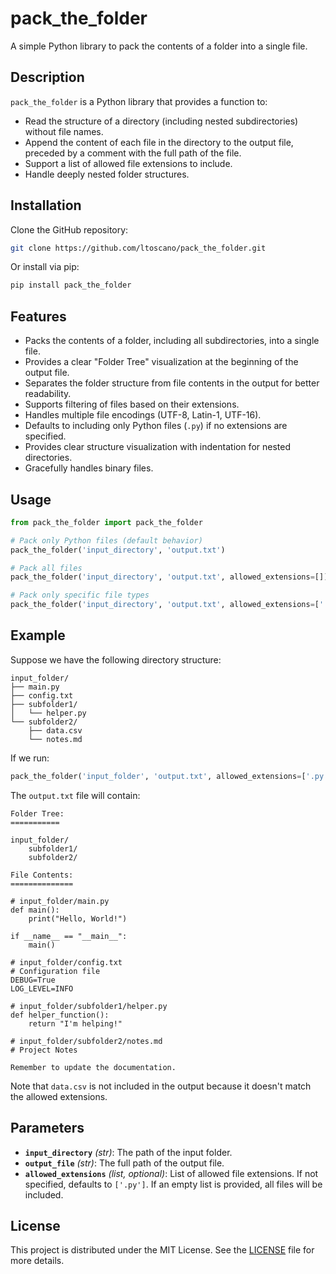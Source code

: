 # pack_the_folder

A simple Python library to pack the contents of a folder into a single file.

## Description

`pack_the_folder` is a Python library that provides a function to:

- Read the structure of a directory (including nested subdirectories) without file names.
- Append the content of each file in the directory to the output file, preceded by a comment with the full path of the file.
- Support a list of allowed file extensions to include.
- Handle deeply nested folder structures.

## Installation

Clone the GitHub repository:

```bash
git clone https://github.com/ltoscano/pack_the_folder.git
```

Or install via pip:

```bash
pip install pack_the_folder
```

## Features

- Packs the contents of a folder, including all subdirectories, into a single file.
- Provides a clear "Folder Tree" visualization at the beginning of the output file.
- Separates the folder structure from file contents in the output for better readability.
- Supports filtering of files based on their extensions.
- Handles multiple file encodings (UTF-8, Latin-1, UTF-16).
- Defaults to including only Python files (`.py`) if no extensions are specified.
- Provides clear structure visualization with indentation for nested directories.
- Gracefully handles binary files.

## Usage

```python
from pack_the_folder import pack_the_folder

# Pack only Python files (default behavior)
pack_the_folder('input_directory', 'output.txt')

# Pack all files
pack_the_folder('input_directory', 'output.txt', allowed_extensions=[])

# Pack only specific file types
pack_the_folder('input_directory', 'output.txt', allowed_extensions=['.py', '.txt', '.md'])
```

## Example

Suppose we have the following directory structure:

```
input_folder/
├── main.py
├── config.txt
├── subfolder1/
│   └── helper.py
└── subfolder2/
    ├── data.csv
    └── notes.md
```

If we run:

```python
pack_the_folder('input_folder', 'output.txt', allowed_extensions=['.py', '.txt', '.md'])
```

The `output.txt` file will contain:

```
Folder Tree:
===========

input_folder/
    subfolder1/
    subfolder2/

File Contents:
==============

# input_folder/main.py
def main():
    print("Hello, World!")

if __name__ == "__main__":
    main()

# input_folder/config.txt
# Configuration file
DEBUG=True
LOG_LEVEL=INFO

# input_folder/subfolder1/helper.py
def helper_function():
    return "I'm helping!"

# input_folder/subfolder2/notes.md
# Project Notes

Remember to update the documentation.

```

Note that `data.csv` is not included in the output because it doesn't match the allowed extensions.

## Parameters

- **`input_directory`** *(str)*: The path of the input folder.
- **`output_file`** *(str)*: The full path of the output file.
- **`allowed_extensions`** *(list, optional)*: List of allowed file extensions. If not specified, defaults to `['.py']`. If an empty list is provided, all files will be included.

## License

This project is distributed under the MIT License. See the [LICENSE](LICENSE) file for more details.
